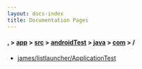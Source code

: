 ```yaml
---
layout: docs-index
title: Documentation Pages
---
```

#### [.](./../../../../../index) > [app](./../../../../index) > [src](./../../../index) > [androidTest](./../../index) > [java](./../index) > [com](./index) > **/**

- [james/listlauncher/ApplicationTest](james/listlauncher/ApplicationTest)
